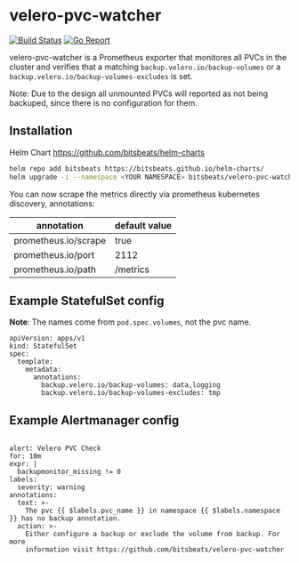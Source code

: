 # velero-pvc-watcher

[![Build Status](https://cloud.drone.io/api/badges/bitsbeats/velero-pvc-watcher/status.svg)](https://cloud.drone.io/bitsbeats/velero-pvc-watcher)
[![Go Report](https://goreportcard.com/badge/github.com/bitsbeats/velero-pvc-watcher)](https://goreportcard.com/badge/github.com/bitsbeats/velero-pvc-watcher)


velero-pvc-watcher is a Prometheus exporter that monitores all PVCs in the cluster and verifies that a matching `backup.velero.io/backup-volumes` or a `backup.velero.io/backup-volumes-excludes` is set.

Note: Due to the design all unmounted PVCs will reported as not being backuped, since there is no configuration for them.

## Installation

Helm Chart
https://github.com/bitsbeats/helm-charts

```sh
helm repo add bitsbeats https://bitsbeats.github.io/helm-charts/
helm upgrade -i --namespace <YOUR NAMESPACE> bitsbeats/velero-pvc-watcher
```

You can now scrape the metrics directly via prometheus kubernetes discovery, annotations:

| annotation           | default value |
|----------------------|---------------|
| prometheus.io/scrape | true          |
| prometheus.io/port   | 2112          |
| prometheus.io/path   | /metrics      |

## Example StatefulSet config

**Note**: The names come from `pod.spec.volumes`, not the pvc name.

```
apiVersion: apps/v1
kind: StatefulSet
spec:
  template:
    metadata:
      annotations:
        backup.velero.io/backup-volumes: data,logging
        backup.velero.io/backup-volumes-excludes: tmp
```

## Example Alertmanager config

```

alert: Velero PVC Check
for: 10m
expr: |
  backupmonitor_missing != 0
labels:
  severity: warning
annotations:
  text: >-
    The pvc {{ $labels.pvc_name }} in namespace {{ $labels.namespace }} has no backup annotation.
  action: >-
    Either configure a backup or exclude the volume from backup. For more
    information visit https://github.com/bitsbeats/velero-pvc-watcher

```
